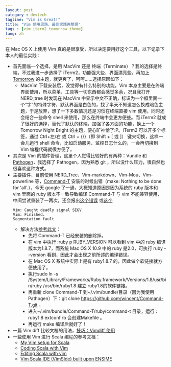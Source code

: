```yaml
---
layout: post
category : devtech
tagline: "Vim is Great!"
title: "Vim 使用思路、最佳实践再整理"
tags : [vim iterm2 tomorrow theme]
lang: zh
---
```


在 Mac OS X 上使用 Vim 真的是很享受，所以决定要用好这个工具，以下记录下本人的最佳实践：

* 首先面临一个选择，是用 MacVim 还是 终端（Terminate）？我的选择是终端，不过我进一步选择了 iTerm2，功能强大些，界面漂亮些，再加上 [Tomorrow](https://github.com/chriskempson/tomorrow-theme) 的主题，就更爽了，呵呵……选择原因如下：
  - MacVim 下载安装后，没觉得有什么特别的功能，Vim 本身主要是在终端界面使用，所以菜单、工具等一切东西都会感觉多余，况且我打开 NERD_tree 时发现在 MacVim 中显示中文不正确，标识为一个框里面一个“字”的特殊字符，默认界面是白色的，找了半天不知道怎么换成暗色主题，于是放弃，想了一下多数情况还是习惯在终端直接 vim 使用，同时还会结合一些命令 shell 来使用，那么在终端中会更方便些。而 iTerm2 就成了很好的选择，替代了默认的终端，加强了各方面的功能，换上一个 Tomorrow Night Bright 的主题，便心旷神恰了:P。iTerm2 可以开多个标签，通过 Ctrl+左/右 或 Ctrl + {/}（即 Shift + [ 或 ]） 键来切换，这样一会儿运行 shell 命令，比如启动服务、监控日志什么的，一会再切换到 Vim 编程代码就很方便了。
* 其次是 Vim 的插件管理，这里个人觉得比较好的有两种：Vundle 和 [Pathogen](https://github.com/tpope/vim-pathogen)，我选择了 Pathogen，因为熟悉 git ，所以没什么压力，很自然也很喜欢这种方式。
* 主要插件，目前使用 NERD_Tree、Vim-markdown、Vim-Mou、Vim-powerline 等，[Command-T](https://github.com/wincent/Command-T) 安装的时候出错（make: Nothing to be done for 'all'.），今天 google 了一通，大概知道原因是因为系统的 ruby 版本和 vim 里面的 ruby 版本不一致导致编译 Command-T 与 vim 不能兼容使用，中间尝试重装了一两次，还会报出[这个错误](http://fantaxy025025.iteye.com/blog/1552009) 或[这个](https://github.com/carlhuda/janus/issues/109)
    ~~~~
    Vim: Caught deadly signal SEGV
    Vim: Finished.
    Segmentation fault
    ~~~~~
  * 解决方法[参考此文](https://wincent.com/forums/command-t/topics/425)：
    * 先将 Command-T 已经安装的删除掉。
    * 在 vim 中执行 :ruby p RUBY_VERSION 可以看到 vim 中的 ruby 编译版本为1.8.7，而系统 Mac OS X 10.9 中的 ruby 是2.0，可执行 ruby --version 看到，因此才会出现之前所述的编译错误。
    * 在 Mac OS X 系统中实际上是有 ruby1.8.7 的，因此做个软链接就方便使用了。
    * 执行sudo ln -s /System/Library/Frameworks/Ruby.framework/Versions/1.8/usr/bin/ruby /usr/bin/ruby1.8 建立 ruby1.8的软件链接。
    * 再重新 clone Command-T 到~/.vim/bundle/目录（因为我使用 Pathogen）下：git clone https://github.com/wincent/Command-T.git 。
    * 进入~/.vim/bundle/Command-T/ruby/command-t 目录，运行：ruby1.8 extconf.rb 会创建Makefile 。
    * 再运行 make 编译后就好了！
* 一篇 Vim diff 比较文档的用法，[技巧：Vimdiff 使用](https://www.ibm.com/developerworks/cn/linux/l-vimdiff/)
* 一些使用 Vim 进行 Scala 编程的参考文档：
    * [My Vim setup for Scala](http://bleibinha.us/blog/2013/08/my-vim-setup-for-scala) 
    * [Coding Scala with Vim](http://derekwyatt.org/2013/12/31/coding-scala-with-vim.html)
    * [Editing Scala with vim](http://leonard.io/blog/2013/04/editing-scala-with-vim/)
    * [Vim Scala IDE (VimSIde) built upon ENSIME](https://github.com/megaannum/vimside)
